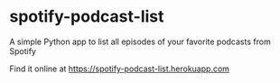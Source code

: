 # spotify-podcast-list
A simple Python app to list all episodes of your favorite podcasts from Spotify

Find it online at https://spotify-podcast-list.herokuapp.com